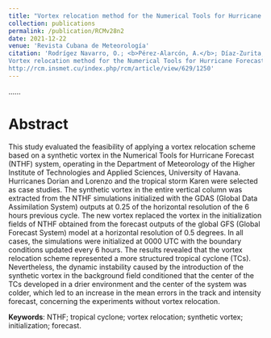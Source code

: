 ```yaml
---
title: "Vortex relocation method for the Numerical Tools for Hurricane Forecast (NTHF) system"
collection: publications
permalink: /publication/RCMv28n2
date: 2021-12-22
venue: 'Revista Cubana de Meteorología'
citation: 'Rodrígez Navarro, O.; <b>Pérez-Alarcón, A.</b>; Díaz-Zurita,A. (2022).
Vortex relocation method for the Numerical Tools for Hurricane Forecast (NTHF) system. <i>Revista Cubana de Meteorología</i>, 28(2),
http://rcm.insmet.cu/index.php/rcm/article/view/629/1250'
---
```

......  

# Abstract

 This study evaluated the feasibility of applying a vortex relocation scheme based on a synthetic vortex in the Numerical Tools 
 for Hurricane Forecast (NTHF) system, operating in the Department of Meteorology of the Higher Institute of Technologies and Applied 
 Sciences, University of Havana. Hurricanes Dorian and Lorenzo and the tropical storm Karen were selected as case studies. The synthetic 
 vortex in the entire vertical column was extracted from the NTHF simulations initialized with the GDAS (Global Data Assimilation System) 
 outputs at 0.25 of the horizontal resolution of the 6 hours previous cycle. The new vortex replaced the vortex in the initialization
 fields of NTHF obtained from the forecast outputs of the global GFS (Global Forecast System) model at a horizontal resolution of 0.5 
 degrees. In all cases, the simulations were initialized at 0000 UTC with the boundary conditions updated every 6 hours. The results 
 revealed that the vortex relocation scheme represented a more structured tropical cyclone (TCs). Nevertheless, the dynamic instability 
 caused by the introduction of the synthetic vortex in the background field conditioned that the center of the TCs developed in a drier
 environment and the center of the system was colder, which led to an increase in the mean errors in the track and intensity forecast, 
 concerning the experiments without vortex relocation.




<b>Keywords</b>: NTHF; tropical cyclone; vortex relocation; synthetic vortex; initialization; forecast.
